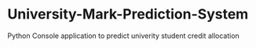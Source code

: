# University-Mark-Prediction-System
 Python Console application to predict univerity student credit allocation
